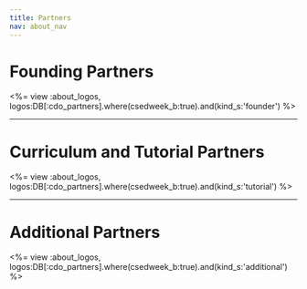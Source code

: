 ```yaml
---
title: Partners
nav: about_nav
---
```

# Founding Partners

<%= view :about_logos, logos:DB[:cdo_partners].where(csedweek_b:true).and(kind_s:'founder') %>

---

# Curriculum and Tutorial Partners

<%= view :about_logos, logos:DB[:cdo_partners].where(csedweek_b:true).and(kind_s:'tutorial') %>

---

# Additional Partners

<%= view :about_logos, logos:DB[:cdo_partners].where(csedweek_b:true).and(kind_s:'additional') %>

